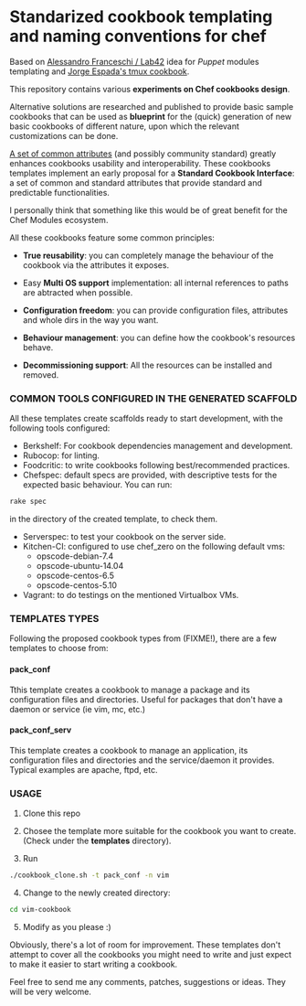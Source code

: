 Standarized cookbook templating and naming conventions for chef
===============================================================

Based on [Alessandro Franceschi / Lab42](http://www.example42.com) idea for
*Puppet* modules templating and [Jorge Espada's tmux cookbook](https://github.com/jespada/tmux-cookbook).

This repository contains various **experiments on Chef cookbooks design**.

Alternative solutions are researched and published to provide basic sample
cookbooks that can be used as **blueprint** for the (quick) generation of new
basic cookbooks of different nature, upon which the relevant customizations can
be done.

[A set of common attributes](Attributes_List.md) (and possibly community standard) greatly enhances
cookbooks usability and interoperability. These cookbooks templates
implement an early proposal for a **Standard Cookbook Interface**: a
set of common and standard attributes that provide standard and predictable
functionalities.

I personally think that something like this would be of great benefit for the
Chef Modules ecosystem.

All these cookbooks feature some common principles:

- **True reusability**: you can completely manage the behaviour of the cookbook
  via the attributes it exposes.

- Easy **Multi OS support** implementation: all internal references to paths are
  abtracted when possible.

- **Configuration freedom**: you can provide configuration files, attributes
  and whole dirs in the way you want.

- **Behaviour management**: you can define how the cookbook's resources behave.

- **Decommissioning support**: All the resources can be installed and removed.

### COMMON TOOLS CONFIGURED IN THE GENERATED SCAFFOLD

All these templates create scaffolds ready to start development, with the following
tools configured:

* Berkshelf: For cookbook dependencies management and development.
* Rubocop: for linting.
* Foodcritic: to write cookbooks following best/recommended practices.
* Chefspec: default specs are provided, with descriptive tests for the expected
  basic behaviour. You can run:
```bash
rake spec
```
  in the directory of the created template, to check them.
* Serverspec: to test your cookbook on the server side.
* Kitchen-CI: configured to use chef_zero on the following default vms:
  - opscode-debian-7.4
  - opscode-ubuntu-14.04
  - opscode-centos-6.5
  - opscode-centos-5.10
* Vagrant: to do testings on the mentioned Virtualbox VMs.

### TEMPLATES TYPES

Following the proposed cookbook types from (FIXME!), there are a few templates
to choose from:

#### pack_conf

Tthis template creates a cookbook to manage a package and its
configuration files and directories. Useful for packages that don't have a
daemon or service (ie vim, mc, etc.)

#### pack_conf_serv

This template creates a cookbook to manage an application,
its configuration files and directories and the service/daemon it provides.
Typical examples are apache, ftpd, etc.

### USAGE

1. Clone this repo

2. Chosee the template more suitable for the cookbook you want to create.
   (Check under the **templates** directory).

3. Run
```bash
./cookbook_clone.sh -t pack_conf -n vim
```
4. Change to the newly created directory:
```bash
cd vim-cookbook
```
5. Modify as you please :)

Obviously, there's a lot of room for improvement. These templates don't attempt
to cover all the cookbooks you might need to write and just expect to make it
easier to start writing a cookbook.

Feel free to send me any comments, patches, suggestions or ideas. They will be
very welcome.
